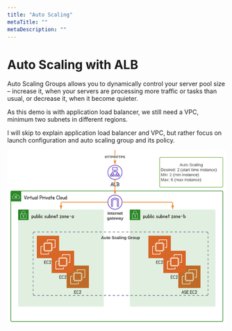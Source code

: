 ```yaml
---
title: "Auto Scaling"
metaTitle: ""
metaDescription: ""
---
```


# Auto Scaling with ALB

Auto Scaling Groups allows you to dynamically control your server pool size – increase it, when your servers are processing more traffic or tasks than usual, or decrease it, when it become quieter.

As this demo is with application load balancer, we still need a VPC, minimum two subnets in different regions. 

I will skip to explain application load balancer and VPC, but rather focus on launch configuration and auto scaling group and its policy.

![plan](auto-scaling/plan.png)




